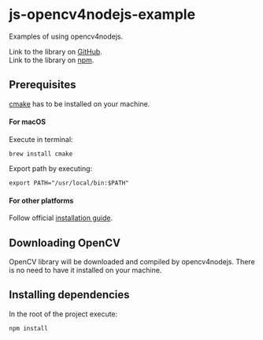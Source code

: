 # js-opencv4nodejs-example
Examples of using opencv4nodejs. 
 
Link to the library on [GitHub](https://github.com/justadudewhohacks/opencv4nodejs/).  
Link to the library on [npm](https://www.npmjs.com/package/opencv4nodejs/).

## Prerequisites 
[cmake](https://cmake.org/) has to be installed on your machine.

#### For macOS

Execute in terminal:
```
brew install cmake
``` 

Export path by executing:
```
export PATH="/usr/local/bin:$PATH"
```

#### For other platforms

Follow official [installation guide](https://cmake.org/install/).

## Downloading OpenCV
OpenCV library will be downloaded and compiled by opencv4nodejs. There is no need to have it installed on your machine.

## Installing dependencies

In the root of the project execute:
```
npm install
```
